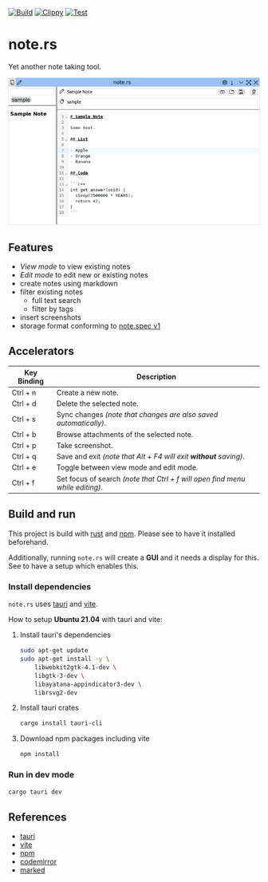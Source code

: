 [![Build](https://github.com/falk-werner/note.rs/actions/workflows/build.yaml/badge.svg)](https://github.com/falk-werner/note.rs/actions/workflows/build.yaml)
[![Clippy](https://github.com/falk-werner/note.rs/actions/workflows/clippy.yaml/badge.svg)](https://github.com/falk-werner/note.rs/actions/workflows/clippy.yaml)
[![Test](https://github.com/falk-werner/note.rs/actions/workflows/test.yaml/badge.svg)](https://github.com/falk-werner/note.rs/actions/workflows/test.yaml)

# note.rs

Yet another note taking tool.

![note.rs](doc/edit_mode.png)

## Features

- *View mode* to view existing notes
- *Edit mode* to edit new or existing notes
- create notes using markdown
- filter existing notes
  - full text search
  - filter by tags
- insert screenshots
- storage format conforming to [note.spec v1](https://github.com/falk-werner/note.spec/tree/v1)

## Accelerators

| Key Binding | Description |
| ----------- | ----------- |
| Ctrl + n    | Create a new note. |
| Ctrl + d    | Delete the selected note. |
| Ctrl + s    | Sync changes *(note that changes are also saved automatically)*. |
| Ctrl + b    | Browse attachments of the selected note. |
| Ctrl + p    | Take screenshot. |
| Ctrl + q    | Save and exit *(note that Alt + F4 will exit **without** saving)*. |
| Ctrl + e    | Toggle between view mode and edit mode. |
| Ctrl + f    | Set focus of search *(note that Ctrl + f will open find menu while editing)*. |

## Build and run
This project is build with [rust](https://www.rust-lang.org/) and [npm](https://www.npmjs.com/).
Please see to have it installed beforehand.

Additionally, running `note.rs` will create a __GUI__ and it needs a display for this.
See to have a setup which enables this.

### Install dependencies
`note.rs` uses [tauri](https://tauri.app/) and [vite](https://vitejs.dev/).

How to setup __Ubuntu 21.04__ with tauri and vite:
1. Install tauri's dependencies
    ```bash
    sudo apt-get update
    sudo apt-get install -y \
        libwebkit2gtk-4.1-dev \
        libgtk-3-dev \
        libayatana-appindicator3-dev \
        librsvg2-dev
    ```
2. Install tauri crates
    ```bash
    cargo install tauri-cli
    ```
3. Download npm packages including vite
    ```bash
    npm install
    ```

### Run in dev mode
```bash
cargo tauri dev
```

## References

- [tauri](https://tauri.app/)
- [vite](https://vitejs.dev/)
- [npm](https://www.npmjs.com/)
- [codemirror](https://codemirror.net/)
- [marked](https://marked.js.org/)